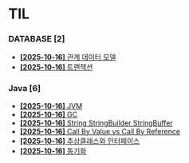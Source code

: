 # TIL
 
### DATABASE [2]
- [**[2025-10-16]**  관계 데이터 모델](https://github.com/A-lass/TIL/blob/main/DATABASE/관계_데이터_모델.md)
- [**[2025-10-16]**  트랜잭션](https://github.com/A-lass/TIL/blob/main/DATABASE/트랜잭션.md)
### Java [6]
- [**[2025-10-16]**  JVM](https://github.com/A-lass/TIL/blob/main/Java/JVM.md)
- [**[2025-10-16]**  GC](https://github.com/A-lass/TIL/blob/main/Java/GC.md)
- [**[2025-10-16]**  String StringBuilder StringBuffer](https://github.com/A-lass/TIL/blob/main/Java/String_StringBuilder_StringBuffer.md)
- [**[2025-10-16]**  Call By Value vs Call By Reference](https://github.com/A-lass/TIL/blob/main/Java/Call_By_Value_vs_Call_By_Reference.md)
- [**[2025-10-16]**  추상클래스와 인터페이스](https://github.com/A-lass/TIL/blob/main/Java/추상클래스와_인터페이스.md)
- [**[2025-10-16]**  동기화](https://github.com/A-lass/TIL/blob/main/Java/동기화.md)
